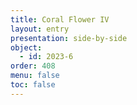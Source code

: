 ```yaml
---
title: Coral Flower IV
layout: entry
presentation: side-by-side
object:
  - id: 2023-6
order: 408
menu: false
toc: false
---
```

